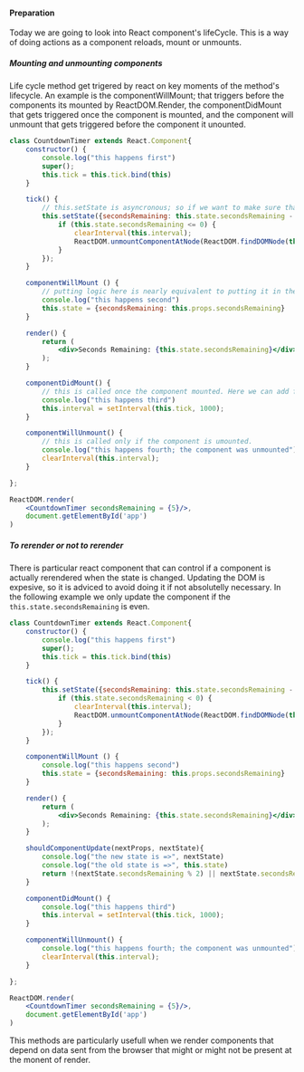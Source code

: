 #### Preparation
Today we are going to look into React component's lifeCycle. This is a way of doing actions as a component reloads, mount or unmounts.


##### Mounting and unmounting components

Life cycle method get trigered by react on key moments of the method's lifecycle. An example is the componentWillMount; that triggers before the components its mounted by ReactDOM.Render, the componentDidMount that gets triggered once the component is mounted, and the component will unmount that gets triggered before the component it unounted.

```jsx
class CountdownTimer extends React.Component{
    constructor() {
        console.log("this happens first")
        super();
        this.tick = this.tick.bind(this)
    }

    tick() {
        // this.setState is asyncronous; so if we want to make sure that an action happens after the setState has executed, we should put it withing a call back.
        this.setState({secondsRemaining: this.state.secondsRemaining - 1}, () => {
            if (this.state.secondsRemaining <= 0) {
                clearInterval(this.interval);
                ReactDOM.unmountComponentAtNode(ReactDOM.findDOMNode(this).parentNode)
            }
        });
    }

    componentWillMount () {
        // putting logic here is nearly equivalent to putting it in the constructor; with the exeption that this.props is defined here.
        console.log("this happens second")
        this.state = {secondsRemaining: this.props.secondsRemaining}
    }

    render() {
        return (
            <div>Seconds Remaining: {this.state.secondsRemaining}</div>
        );
    }

    componentDidMount() {
        // this is called once the component mounted. Here we can add functionalities that will change the state safely
        console.log("this happens third")
        this.interval = setInterval(this.tick, 1000);   
    }

    componentWillUnmount() {
        // this is called only if the component is umounted.
        console.log("this happens fourth; the component was unmounted")
        clearInterval(this.interval);
    }

};

ReactDOM.render(
    <CountdownTimer secondsRemaining = {5}/>,
    document.getElementById('app')
)

```

##### To rerender or not to rerender

There is particular react component that can control if a component is actually rerendered when the state is changed. Updating the DOM is expesive, so it is adviced to avoid doing it if not absolutelly necessary. In the following example we only update the component if the ```this.state.secondsRemaining``` is even.


```jsx
class CountdownTimer extends React.Component{
    constructor() {
        console.log("this happens first")
        super();
        this.tick = this.tick.bind(this)
    }

    tick() {
        this.setState({secondsRemaining: this.state.secondsRemaining - 1}, () => {
            if (this.state.secondsRemaining < 0) {
                clearInterval(this.interval);
                ReactDOM.unmountComponentAtNode(ReactDOM.findDOMNode(this).parentNode)
            }
        });
    }

    componentWillMount () {
        console.log("this happens second")
        this.state = {secondsRemaining: this.props.secondsRemaining}
    }

    render() {
        return (
            <div>Seconds Remaining: {this.state.secondsRemaining}</div>
        );
    }

    shouldComponentUpdate(nextProps, nextState){
        console.log("the new state is =>", nextState)
        console.log("the old state is =>", this.state)
        return !(nextState.secondsRemaining % 2) || nextState.secondsRemaining === 0
    }

    componentDidMount() {
        console.log("this happens third")
        this.interval = setInterval(this.tick, 1000);   
    }

    componentWillUnmount() {
        console.log("this happens fourth; the component was unmounted")
        clearInterval(this.interval);
    }

};

ReactDOM.render(
    <CountdownTimer secondsRemaining = {5}/>,
    document.getElementById('app')
)

```

This methods are particularly usefull when we render components that depend on data sent from the browser that might or might not be present at the monent of render.


